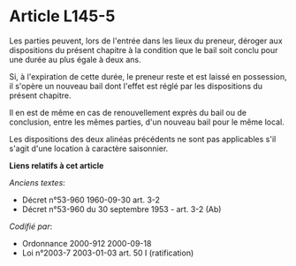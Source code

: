 # Article L145-5

Les parties peuvent, lors de l'entrée dans les lieux du preneur, déroger aux dispositions du présent chapitre à la condition
que le bail soit conclu pour une durée au plus égale à deux ans.

Si, à l'expiration de cette durée, le preneur reste et est laissé en possession, il s'opère un nouveau bail dont l'effet est
réglé par les dispositions du présent chapitre.

Il en est de même en cas de renouvellement exprès du bail ou de conclusion, entre les mêmes parties, d'un nouveau bail pour
le même local.

Les dispositions des deux alinéas précédents ne sont pas applicables s'il s'agit d'une location à caractère saisonnier.

**Liens relatifs à cet article**

_Anciens textes_:

  - Décret n°53-960 1960-09-30 art. 3-2
  - Décret n°53-960 du 30 septembre 1953 - art. 3-2 (Ab)

_Codifié par_:

  - Ordonnance 2000-912 2000-09-18
  - Loi n°2003-7 2003-01-03 art. 50 I (ratification)
